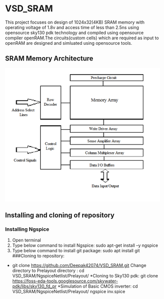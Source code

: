 # VSD_SRAM
This project focuses on design of 1024x32(4KB) SRAM memory with operating voltage of 1.8v 
and access time of less than 2.5ns using opensource sky130 pdk technology and compiled using 
opensource compiler openRAM.The circuits(custom cells) which are required as input to openRAM 
are designed and simluated using opensource tools.

## SRAM Memory Architecture

![](https://github.com/Deepak42074/VSD_SRAM/blob/main/SramMemoryArchitecture/SRAM_memory_architecture.png)

## Installing and cloning of repository
### Installing Ngspice
1. Open terminal
2. Type below command to install Ngspice:
sudo apt-get install –y ngspice
3. Type below command to install git package:
sudo apt install git
###Cloning to repository:
* git clone https://github.com/Deepak42074/VSD_SRAM.git
Change directory to Prelayout directory :
cd VSD_SRAM/NgspiceNetlist/Prelayout/
*Cloning to Sky130 pdk: 
git clone https://foss-eda-tools.googlesource.com/skywater-pdk/libs/sky130_fd_pr
*Simulation of Basic CMOS inverter:
cd VSD_SRAM/NgspiceNetlist/Prelayout/
ngspice inv.spice





